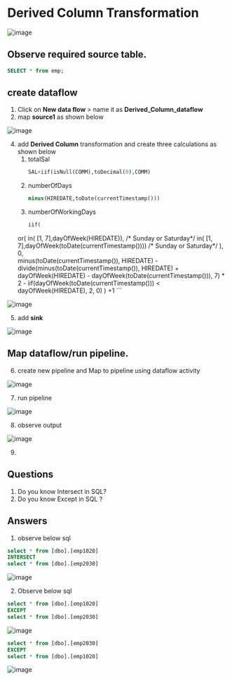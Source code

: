 # Derived Column Transformation

  ![image](https://github.com/rritec/Cloud-Data-Engineering/assets/20516321/22ecb850-5acc-4e74-91cc-b0252b0a7f18)



## Observe required source table.
``` sql
SELECT * from emp;

```
## create dataflow
1. Click on **New data flow** > name it as **Derived_Column_dataflow**
2. map **source1** as shown below

  ![image](https://github.com/rritec/Cloud-Data-Engineering/assets/20516321/10e9a30f-cd5a-4c85-bc61-bd14d2bbc460)



4. add **Derived Column**  transformation and create three calculations as shown below
    1. totalSal
        ``` sql
        SAL+iif(isNull(COMM),toDecimal(0),COMM)
        ```
    2. numberOfDays
        ``` sql
        minus(HIREDATE,toDate(currentTimestamp()))
        ```
    3. numberOfWorkingDays
        ``` sql
        iif(
    or(
	   in( [1, 7],dayOfWeek(HIREDATE)),  /* Sunday or Saturday*/
	   in( [1, 7],dayOfWeek(toDate(currentTimestamp())))      /* Sunday or Saturday*/
    ),
    0,  
    minus(toDate(currentTimestamp()), HIREDATE) - 
    divide(minus(toDate(currentTimestamp()), HIREDATE) + dayOfWeek(HIREDATE) - dayOfWeek(toDate(currentTimestamp())), 7) * 2 - 
    iif(dayOfWeek(toDate(currentTimestamp())) < dayOfWeek(HIREDATE), 2, 0)
    ) +1
        ```

  ![image](https://github.com/rritec/Cloud-Data-Engineering/assets/20516321/3a86b308-4ccd-4ec0-b5a9-dd3d1ddd7c9b)


5. add **sink**

  ![image](https://github.com/rritec/Cloud-Data-Engineering/assets/20516321/f3dfd8a6-9f5a-4329-be28-6e6b82405d92)



## Map dataflow/run pipeline.

6. create new pipeline and Map to pipeline using dataflow activity

  ![image](https://github.com/rritec/Cloud-Data-Engineering/assets/20516321/a4dbfda8-bf39-4780-b762-3afa38c89749)

7. run pipeline

  ![image](https://github.com/rritec/Cloud-Data-Engineering/assets/20516321/8d4fce2e-18b6-4284-8924-19cc8905a3fd)

8. observe output

  ![image](https://github.com/rritec/Cloud-Data-Engineering/assets/20516321/97c8cd47-9c78-40db-92ac-954e8d084fba)

9. 
## Questions
1. Do you know Intersect in SQL?
2. Do you know Except in SQL ?
## Answers
1. observe below sql
  ``` sql
select * from [dbo].[emp1020]
INTERSECT
select * from [dbo].[emp2030]
```
  ![image](https://github.com/rritec/Cloud-Data-Engineering/assets/20516321/d64385bf-6e46-49be-9fbf-72796d5d4842)

2. Observe below sql
  ``` sql
select * from [dbo].[emp1020]
EXCEPT
select * from [dbo].[emp2030]
```
  ![image](https://github.com/rritec/Cloud-Data-Engineering/assets/20516321/b00d130b-1481-471b-ba48-e8c447d66bb1)

``` sql
select * from [dbo].[emp2030]
EXCEPT
select * from [dbo].[emp1020]
```
  ![image](https://github.com/rritec/Cloud-Data-Engineering/assets/20516321/b2ddd342-5c40-4d02-9a03-49104f62da0d)

